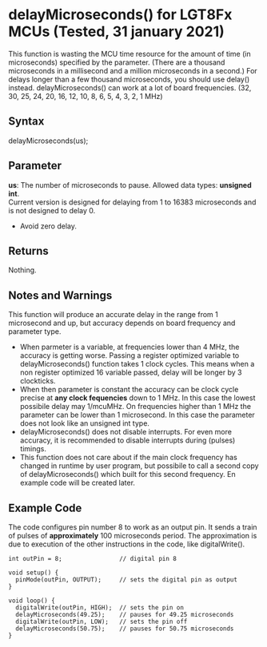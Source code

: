# delayMicroseconds() for LGT8Fx MCUs (Tested, 31 january 2021)

This function is wasting the MCU time resource for the amount of time (in microseconds) specified by the parameter. (There are a thousand microseconds in a millisecond and a million microseconds in a second.) 
For delays longer than a few thousand microseconds, you should use delay() instead.
delayMicroseconds() can work at a lot of board frequencies. (32, 30, 25, 24, 20, 16, 12, 10, 8, 6, 5, 4, 3, 2, 1 MHz)

## Syntax

delayMicroseconds(us);
	
## Parameter

<b>us</b>: The number of microseconds to pause. Allowed data types: <b>unsigned int</b>. <br>
    Current version is designed for delaying from 1 to 16383 microseconds and is not designed to delay 0.
- Avoid zero delay.

## Returns

Nothing.

## Notes and Warnings

This function will produce an accurate delay in the range from 1 microsecond and up, but accuracy depends on board frequency and parameter type.
- When parmeter is a variable, at frequencies lower than 4 MHz, the accuracy is getting worse. Passing a register optimized variable to delayMicroseconds() function takes 1 clock cycles. This means when a non register optimized 16 variable passed, delay will be longer by 3 clockticks.
- When then parameter is constant the accuracy can be clock cycle precise at <b>any clock fequencies</b> down to 1 MHz. In this case the lowest possibile delay may 1/mcuMHz. On frequencies higher than 1 MHz the parameter can be lower than 1 microsecond. In this case the parameter does not look like an unsigned int type.
- delayMicroseconds() does not disable interrupts. For even more accuracy, it is recommended to disable interrupts during (pulses) timings.
- This function does not care about if the main clock frequency has changed in runtime by user program, but possibile to call a second copy of delayMicroseconds() which built for this second frequency. En example code will be created later.

## Example Code

The code configures pin number 8 to work as an output pin. It sends a train of pulses of <b>approximately</b> 100 microseconds period.
The approximation is due to execution of the other instructions in the code, like digitalWrite().

```
int outPin = 8;                // digital pin 8

void setup() {
  pinMode(outPin, OUTPUT);     // sets the digital pin as output
}

void loop() {
  digitalWrite(outPin, HIGH);  // sets the pin on
  delayMicroseconds(49.25);    // pauses for 49.25 microseconds
  digitalWrite(outPin, LOW);   // sets the pin off
  delayMicroseconds(50.75);    // pauses for 50.75 microseconds
}
```

